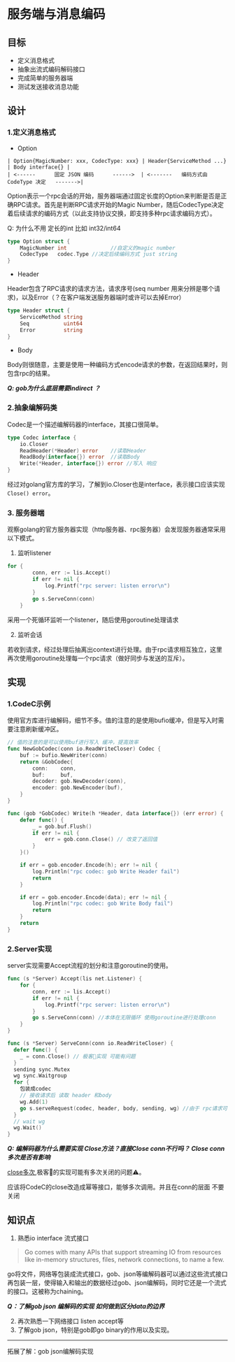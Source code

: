 # 服务端与消息编码

## 目标

- 定义消息格式
- 抽象出流式编码解码接口
- 完成简单的服务器端
- 测试发送接收消息功能

## 设计

### 1.定义消息格式

- Option

```asciiarmor
| Option{MagicNumber: xxx, CodecType: xxx} | Header{ServiceMethod ...} | Body interface{} |
| <------      固定 JSON 编码      ------>  | <-------   编码方式由 CodeType 决定   ------->|
```

Option表示一个rpc会话的开始，服务器端通过固定长度的Option来判断是否是正确RPC请求。首先是判断RPC请求开始的Magic Number，随后CodecType决定着后续请求的编码方式（以此支持协议交换，即支持多种rpc请求编码方式）。

Q: 为什么不用 定长的int 比如 int32/int64

```go
type Option struct {
	MagicNumber int				 //自定义的magic number
	CodecType   codec.Type //决定后续编码方式 just string
}
```

- Header

Header包含了RPC请求的请求方法，请求序号(seq number 用来分辨是哪个请求)，以及Error（？在客户端发送服务器端时或许可以去掉Error）

```go
type Header struct {
	ServiceMethod string
	Seq           uint64
	Error         string
}
```

- Body

Body则很随意，主要是使用一种编码方式encode请求的参数，在返回结果时，则包含rpc的结果。

***Q: gob为什么底层需要indirect ？***

### 2.抽象编解码类

Codec是一个描述编解码器的interface，其接口很简单。

```go
type Codec interface {
	io.Closer
	ReadHeader(*Header) error    //读取Header
	ReadBody(interface{}) error  //读取Body
	Write(*Header, interface{}) error //写入 响应
}
```

经过对golang官方库的学习，了解到io.Closer也是interface，表示接口应该实现`Close() error`。





### 3. 服务器端

观察golang的官方服务器实现（http服务器、rpc服务器）会发现服务器通常采用以下模式。

1. 监听listener

```go
for {
		conn, err := lis.Accept()
		if err != nil {
			log.Printf("rpc server: listen error\n")
		}
		go s.ServeConn(conn)
	}
```

采用一个死循环监听一个listener，随后使用goroutine处理请求

2. 监听会话

若收到请求，经过处理后抽离出context进行处理。由于rpc请求相互独立，这里再次使用goroutine处理每一个rpc请求（做好同步与发送的互斥）。

## 实现

### 1.CodeC示例

使用官方库进行编解码，细节不多。值的注意的是使用bufio缓冲，但是写入时需要注意刷新缓冲区。

```go
// 值的注意的是可以使用buf进行写入 缓冲，提高效率
func NewGobCodec(conn io.ReadWriteCloser) Codec {
	buf := bufio.NewWriter(conn)
	return &GobCodec{
		conn:    conn,
		buf:     buf,
		decoder: gob.NewDecoder(conn),
		encoder: gob.NewEncoder(buf),
	}
}

func (gob *GobCodec) Write(h *Header, data interface{}) (err error) {
	defer func() {
		_ = gob.buf.Flush()
		if err != nil {
			err = gob.conn.Close() // 改变了返回值
		}
	}()

	if err = gob.encoder.Encode(h); err != nil {
		log.Println("rpc codec: gob Write Header fail")
		return
	}

	if err = gob.encoder.Encode(data); err != nil {
		log.Println("rpc codec: gob Write Body fail")
		return
	}
	return
}
```

### 2.Server实现

server实现需要Accept流程的划分和注意goroutine的使用。

```go
func (s *Server) Accept(lis net.Listener) {
	for {
		conn, err := lis.Accept()
		if err != nil {
			log.Printf("rpc server: listen error\n")
		}
		go s.ServeConn(conn) //本体在无限循环 使用goroutine进行处理conn
	}
}

func (s *Server) ServeConn(conn io.ReadWriteCloser) {
  defer func() {
    _ = conn.Close() // 极客🐰实现 可能有问题
  }
  sending sync.Mutex
  wg sync.Waitgroup
  for {
    包装成codec
  	// 接收请求后 读取 header 和body
    wg.Add(1) 
    go s.serveRequest(codec, header, body, sending, wg) //由于 rpc请求可以并行请求/处理 需要做好互斥及同步
  }
  // wait wg
  wg.Wait()
}

```

***Q: 编解码器为什么需要实现 Close方法？直接Close conn不行吗？ Close conn多次是否有影响***

[close多次](https://stackoverflow.com/questions/64407661/is-gos-net-close-idempotent),极客🐰的实现可能有多次关闭的问题⚠️。

应该将CodeC的close改造成幂等接口，能够多次调用。并且在conn的层面 不要关闭

## 知识点

1. 熟悉io interface 流式接口

> Go comes with many APIs that support streaming IO from resources like in-memory structures, files, network connections, to name a few. 

go将文件，网络等包装成流式接口，gob、json等编解码器可以通过这些流式接口再包装一层，使得输入和输出的数据经过gob、json编解码，同时它还是一个流式的接口。这被称为chaining。

***Q：了解gob json 编解码的实现 如何做到区分data的边界***

2. 再次熟悉一下网络接口 listen accept等
3. 了解gob json，特别是gob即go binary的作用以及实现。

--------------

拓展了解：gob json编解码实现